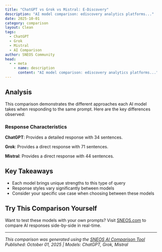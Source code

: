 ```yaml
---
title: "ChatGPT vs Grok vs Mistral: E-Discovery"
description: "AI model comparison: ediscovery analytics platforms..."
date: 2025-10-01
category: comparison
layout: Clean
tags:
  - ChatGPT
  - Grok
  - Mistral
  - AI Comparison
author: SNEOS Community
head:
  - - meta
    - name: description
      content: "AI model comparison: ediscovery analytics platforms..."
---
```


<ChatComparison
  title="ChatGPT vs Grok vs Mistral: E-Discovery"
  prompt="ediscovery analytics platforms"
  :responses='{
    "ChatGPT": "eDiscovery analytics platforms are specialized software tools designed to help legal teams efficiently manage and analyze large volumes of electronically stored information (ESI) during the electronic discovery (eDiscovery) process. These platforms leverage advanced analytics, artificial intelligence (AI), and machine learning (ML) technologies to identify relevant data, reduce review volumes, and improve the accuracy and speed of legal document review.\n\nHere are some well-known eDiscovery analytics platforms:\n\n1. **Relativity**  \n   - Features: Advanced search, predictive coding, technology-assisted review (TAR), email threading, near-duplicate detection, data visualization, and customizable workflows.  \n   - Use Case: Widely used for complex litigation and investigations with large datasets.\n\n2. **Logikcull**  \n   - Features: Easy-to-use interface, automated data processing, AI-driven document classification, deduplication, and collaboration tools.  \n   - Use Case: Popular among small to mid-sized law firms and corporate legal departments for quick turnarounds.\n\n3. **Reveal (formerly Recommind)**  \n   - Features: Advanced analytics, AI-powered document review, predictive coding, concept clustering, timeline analysis.  \n   - Use Case: Suitable for law firms and corporations handling large-scale data reviews.\n\n4. **Brainspace (by Reveal/Relativity)**  \n   - Features: Visual data exploration, semantic analytics, clustering, concept searching, and entity extraction.  \n   - Use Case: Enhances understanding of complex data sets through intuitive visualizations.\n\n5. **DISCO Ediscovery**  \n   - Features: Cloud-based platform, AI-powered review, predictive coding, analytics dashboards, and collaboration tools.  \n   - Use Case: Designed for law firms and corporations focused on efficiency and ease of use.\n\n6. **Exterro**  \n   - Features: End-to-end eDiscovery lifecycle management, data mapping, legal hold, early case assessment, and analytics.  \n   - Use Case: Comprehensive platform integrating project management with analytics.\n\n7. **OpenText Axcelerate**  \n   - Features: AI and ML-driven analytics, advanced search, concept searching, data visualization, and workflow automation.  \n   - Use Case: Enterprise-grade solution for high-volume eDiscovery projects.\n\n8. **Everlaw**  \n   - Features: Cloud-based platform, visual timeline, AI-assisted review, predictive coding, and collaboration.  \n   - Use Case: Law firms and corporate legal teams seeking an intuitive user experience.\n\n### Key Analytics Capabilities in eDiscovery Platforms:\n- **Predictive Coding / Technology Assisted Review (TAR):** Leveraging machine learning to prioritize relevant documents for review.  \n- **Clustering and Concept Searching:** Group similar documents and search by themes or concepts rather than keywords.  \n- **Email Threading and Near-Duplicate Detection:** Reduces redundancy and improves review efficiency.  \n- **Data Visualization:** Graphical representation of data to identify patterns and trends.  \n- **Metadata Analysis:** Using document properties to filter and organize data.\n\n### Summary  \nWhen choosing an eDiscovery analytics platform, consider factors like scalability, usability, integration capabilities, the volume of data to be processed, security features, and pricing models. Many platforms offer free trials or demos, which can help you assess the best fit for your legal needs.\n\nIf you want, I can provide comparisons, pricing info, or tailor recommendations to your particular use case or jurisdiction.",
    "Grok": "eDiscovery analytics platforms are specialized software tools designed to assist legal teams, law firms, and organizations in managing, analyzing, and reviewing large volumes of electronic data during the discovery phase of litigation or investigations. These platforms leverage advanced technologies like artificial intelligence (AI), machine learning, predictive coding, and data visualization to streamline the process of identifying relevant documents, reducing costs, and improving efficiency.\n\n### Key Features of eDiscovery Analytics Platforms\n1. **Data Processing and Ingestion**:\n   - Import and process large volumes of data from various sources such as emails, documents, social media, and cloud storage.\n   - De-duplication, filtering, and indexing to organize data for analysis.\n\n2. **Search and Filtering**:\n   - Advanced search capabilities using keywords, Boolean logic, and natural language processing (NLP) to locate relevant documents.\n   - Filtering by metadata, file types, custodian, or date ranges.\n\n3. **Predictive Coding/Technology-Assisted Review (TAR)**:\n   - Uses machine learning to prioritize and categorize documents based on relevance.\n   - Reduces manual review time by training algorithms to identify key documents based on user input.\n\n4. **Data Visualization and Reporting**:\n   - Dashboards and visual analytics to provide insights into data trends, communication patterns, and key themes.\n   - Helps identify relationships between custodians, topics, or timelines.\n\n5. **Concept Clustering and Theme Identification**:\n   - Groups similar documents or content based on themes or concepts, even if they don\u2019t share exact keywords.\n   - Helps uncover hidden patterns or critical information.\n\n6. **Email Threading and Relationship Mapping**:\n   - Organizes email conversations into threads for easier review.\n   - Maps relationships between individuals based on communication patterns.\n\n7. **Privilege and Redaction Tools**:\n   - Identifies potentially privileged documents for review.\n   - Automates redaction of sensitive information to comply with legal and privacy requirements.\n\n8. **Compliance and Audit Trails**:\n   - Ensures compliance with legal and regulatory standards.\n   - Maintains an audit trail of data handling and review processes for defensibility.\n\n### Benefits of eDiscovery Analytics Platforms\n- **Cost Efficiency**: Reduces the time and cost of manual document review by automating repetitive tasks.\n- **Accuracy**: Improves the accuracy of identifying relevant documents using AI and machine learning.\n- **Scalability**: Handles large and complex datasets, making it suitable for big cases or investigations.\n- **Speed**: Accelerates the discovery process with faster data processing and analysis.\n- **Risk Mitigation**: Minimizes the risk of missing critical documents or breaching compliance requirements.\n\n### Popular eDiscovery Analytics Platforms\nBelow are some widely used eDiscovery analytics platforms as of recent trends (note that the market evolves, so it\u2019s worth checking for updates):\n1. **Relativity**:\n   - One of the leading eDiscovery platforms with strong analytics features, including predictive coding (Relativity Analytics) and data visualization.\n   - Offers integrations for case management and review.\n2. **Nuix**:\n   - Known for its powerful data processing capabilities and analytics tools for investigations and litigation.\n   - Provides advanced indexing and search functionalities.\n3. **Everlaw**:\n   - Cloud-based platform with a user-friendly interface and robust analytics features like predictive coding and storytelling tools.\n   - Focuses on collaboration and transparency.\n4. **DISCO**:\n   - Offers AI-driven analytics and cloud-based review tools for fast and intuitive eDiscovery.\n   - Includes features like case analytics and timeline visualization.\n5. **ZyLAB ONE**:\n   - Combines eDiscovery with information governance and analytics for legal and compliance needs.\n   - Features TAR and advanced text mining.\n6. **Logikcull**:\n   - A cloud-based platform focused on ease of use and automation for smaller to mid-sized matters.\n   - Includes analytics for quick insights and culling of irrelevant data.\n7. **OpenText Axcelerate**:\n   - Provides predictive coding, visualization, and multi-language support for global eDiscovery needs.\n   - Integrates with broader content management systems.\n\n### Use Cases\n- **Litigation**: Identifying relevant documents for lawsuits or regulatory investigations.\n- **Internal Investigations**: Analyzing data for corporate fraud, employee misconduct, or policy violations.\n- **Compliance**: Ensuring adherence to data privacy laws (e.g., GDPR, CCPA) during discovery.\n- **Mergers and Acquisitions (M\u0026A)**: Reviewing data for due diligence purposes.\n\n### Challenges\n- **Data Volume and Variety**: Managing massive, unstructured datasets from diverse sources.\n- **Cost**: While platforms reduce manual effort, licensing and storage fees can be high for large cases.\n- **Data Security**: Ensuring sensitive information is protected during processing and review.\n- **Learning Curve**: Some platforms require training to fully leverage advanced analytics features.\n\n### Future Trends\n- **AI and Machine Learning Advancements**: More sophisticated algorithms for predictive coding and anomaly detection.\n- **Cloud Adoption**: Increased use of cloud-based platforms for scalability and remote access.\n- **Integration with Other Tools**: Combining eDiscovery with case management, legal hold, and compliance software.\n- **Focus on Privacy**: Enhanced features to address data privacy regulations and cross-border data transfer issues.\n\nWhen selecting an eDiscovery analytics platform, consider factors like case size, budget, specific feature needs (e.g., multi-language support), and integration requirements. Many providers offer demos or trials to test suitability for your organization\u2019s needs. If you have a specific platform or use case in mind, I can dive deeper into that!",
    "Mistral": "E-discovery analytics platforms are specialized software tools designed to assist legal professionals, corporations, and government agencies in managing, analyzing, and reviewing large volumes of electronic data during the discovery phase of legal proceedings. These platforms leverage advanced technologies such as machine learning, natural language processing (NLP), and data visualization to streamline the e-discovery process. Here are some key features and functionalities typically found in e-discovery analytics platforms:\n\n### Key Features:\n\n1. **Data Ingestion and Processing:**\n   - **Collection:** Tools to collect data from various sources like emails, documents, databases, and social media.\n   - **Processing:** Automated processing to handle deduplication, de-NISTing (removing system files), and metadata extraction.\n\n2. **Search and Filtering:**\n   - **Keyword Search:** Advanced search capabilities to locate specific documents or communications.\n   - **Filtering:** Options to filter data by date, sender, recipient, file type, and other metadata.\n\n3. **Analytics and Visualization:**\n   - **Data Visualization:** Interactive dashboards and visualizations to understand data trends, patterns, and anomalies.\n   - **Concept Clustering:** Grouping similar documents together based on content.\n   - **Email Threading:** Identifying and organizing email conversations to understand the context.\n\n4. **Machine Learning and AI:**\n   - **Predictive Coding:** Using machine learning algorithms to predict the relevance of documents.\n   - **Sentiment Analysis:** Analyzing the tone and sentiment of communications.\n   - **Entity Extraction:** Identifying and extracting key entities such as names, dates, and locations.\n\n5. **Review and Annotation:**\n   - **Document Review:** Interfaces for legal teams to review and annotate documents.\n   - **Redaction:** Tools to redact sensitive information.\n   - **Tagging:** Ability to tag documents for relevance, privilege, and other categories.\n\n6. **Collaboration:**\n   - **Team Collaboration:** Features to facilitate collaboration among legal teams, including shared workspaces and real-time updates.\n   - **Access Control:** Role-based access control to ensure data security and compliance.\n\n7. **Reporting and Export:**\n   - **Reporting:** Comprehensive reporting tools to generate reports on data analysis, review progress, and compliance.\n   - **Export:** Options to export data in various formats for production or further analysis.\n\n### Popular E-discovery Analytics Platforms:\n\n1. **Relativity:**\n   - A comprehensive platform offering a wide range of e-discovery tools, including advanced analytics, machine learning, and collaboration features.\n\n2. **Nuix:**\n   - Known for its powerful data processing and analytics capabilities, including email threading, near-duplicate detection, and concept clustering.\n\n3. **Recommind (OpenText Axcelerate):**\n   - Offers predictive coding, concept search, and other advanced analytics features to streamline the e-discovery process.\n\n4. **iCONECT:**\n   - Provides robust search, filtering, and analytics tools, along with a user-friendly interface for document review.\n\n5. **Logikcull:**\n   - A cloud-based platform that simplifies data ingestion, processing, and review with intuitive analytics and collaboration features.\n\n6. **Everlaw:**\n   - Combines advanced analytics, machine learning, and collaboration tools to enhance the efficiency of the e-discovery process.\n\n### Benefits:\n\n- **Efficiency:** Automates many time-consuming tasks, reducing the manual effort required.\n- **Accuracy:** Improves the accuracy of document review and analysis through advanced algorithms.\n- **Cost Savings:** Reduces the need for extensive manual review, leading to significant cost savings.\n- **Compliance:** Ensures compliance with legal and regulatory requirements through robust data management and reporting.\n\nE-discovery analytics platforms are essential tools for legal professionals dealing with large-scale litigation, investigations, and compliance matters. They help in managing the complexity and volume of electronic data, ensuring that relevant information is identified and reviewed efficiently."
  }'
  published-date="21:38"
/>

## Analysis

This comparison demonstrates the different approaches each AI model takes when responding to the same prompt. Here are the key differences observed:

### Response Characteristics

**ChatGPT**: Provides a detailed response with 34 sentences. 

**Grok**: Provides a direct response with 71 sentences. 

**Mistral**: Provides a direct response with 44 sentences. 

## Key Takeaways

- Each model brings unique strengths to this type of query
- Response styles vary significantly between models
- Consider your specific use case when choosing between these models

## Try This Comparison Yourself

Want to test these models with your own prompts? Visit [SNEOS.com](https://sneos.com) to compare AI responses side-by-side in real-time.

---

*This comparison was generated using the [SNEOS AI Comparison Tool](https://sneos.com)*
*Published: October 01, 2025 | Models: ChatGPT, Grok, Mistral*
